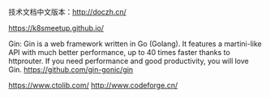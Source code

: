 技术文档中文版本：http://doczh.cn/

https://k8smeetup.github.io/

Gin: Gin is a web framework written in Go (Golang). It features a martini-like API with much better performance, up to 40 times faster thanks to httprouter. If you need performance and good productivity, you will love Gin.
https://github.com/gin-gonic/gin

https://www.ctolib.com/
http://www.codeforge.cn/
